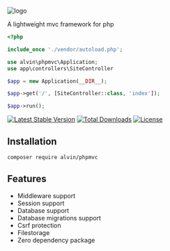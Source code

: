 ![logo](https://drive.google.com/uc?export=view&id=10L8qgFSXUqLcp5omlS2KV-4VSITVeQCr)

A lightweight mvc framework for php

```php
<?php

include_once './vendor/autoload.php';

use alvin\phpmvc\Application;
use app\controllers\SiteController

$app = new Application(__DIR__);

$app->get('/', [SiteController::class, 'index']);

$app->run();

```

[![Latest Stable Version](https://poser.pugx.org/alvin/phpmvc/v)](//packagist.org/packages/alvin/phpmvc) [![Total Downloads](https://poser.pugx.org/alvin/phpmvc/downloads)](//packagist.org/packages/alvin/phpmvc) [![License](https://poser.pugx.org/alvin/phpmvc/license)](//packagist.org/packages/alvin/phpmvc)

## Installation

```bash
composer require alvin/phpmvc
```

## Features

* Middleware support
* Session support
* Database support
* Database migrations support
* Csrf protection
* Filestorage
* Zero dependency package
  